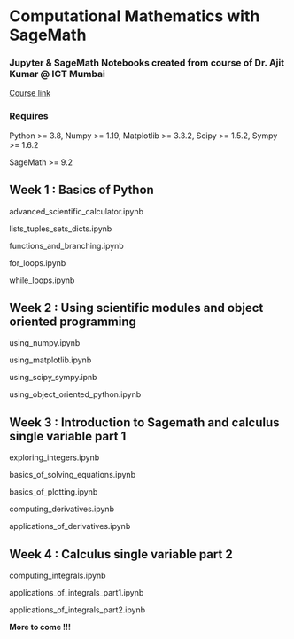 # Computational Mathematics with SageMath

### Jupyter & SageMath Notebooks created from course of Dr. Ajit Kumar @ ICT Mumbai

[Course link](https://onlinecourses.nptel.ac.in/noc21_ma29/course)

### Requires 

Python >= 3.8, Numpy >= 1.19, Matplotlib >= 3.3.2, Scipy >= 1.5.2, Sympy >= 1.6.2

SageMath >= 9.2

## Week 1 : Basics of Python

advanced_scientific_calculator.ipynb

lists_tuples_sets_dicts.ipynb

functions_and_branching.ipynb

for_loops.ipynb

while_loops.ipynb

## Week 2 : Using scientific modules and object oriented programming

using_numpy.ipynb

using_matplotlib.ipynb

using_scipy_sympy.ipnb

using_object_oriented_python.ipynb


## Week 3 : Introduction to Sagemath and calculus single variable part 1

exploring_integers.ipynb

basics_of_solving_equations.ipynb

basics_of_plotting.ipynb

computing_derivatives.ipynb

applications_of_derivatives.ipynb


## Week 4 : Calculus single variable part 2

computing_integrals.ipynb

applications_of_integrals_part1.ipynb

applications_of_integrals_part2.ipynb

**More to come !!!**
